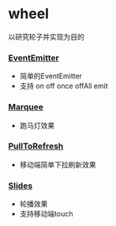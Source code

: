 # wheel
以研究轮子并实现为目的


### [EventEmitter](src/EventEmitter/EventEmitter.js)
- 简单的EventEmitter
- 支持 on off once offAll emit

### [Marquee](src/Marquee/Marquee.js)
- 跑马灯效果

### [PullToRefresh](src/PullToRefresh/PullToRefresh.js)
- 移动端简单下拉刷新效果

### [Slides](src/Slides/Slides.js)
- 轮播效果
- 支持移动端touch